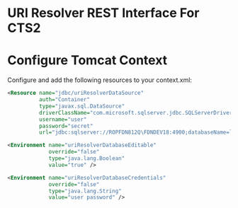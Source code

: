 URI Resolver REST Interface For CTS2
====================================

# Configure Tomcat Context
Configure and add the following resources to your context.xml:
```xml
<Resource name="jdbc/uriResolverDataSource"
          auth="Container"
          type="javax.sql.DataSource"
          driverClassName="com.microsoft.sqlserver.jdbc.SQLServerDriver"
          username="user"
          password="secret"
          url="jdbc:sqlserver://ROPFDN812Q\FDNDEV18:4900;databaseName=lcd_uriresolver" />

<Environment name="uriResolverDatabaseEditable"
             override="false"
             type="java.lang.Boolean"
             value="true" />

<Environment name="uriResolverDatabaseCredentials"
             override="false"
             type="java.lang.String"
             value="user password" />
```
